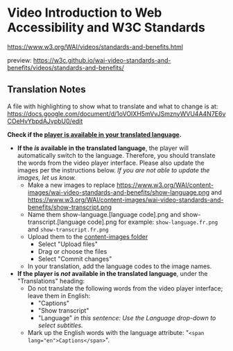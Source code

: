 # Video Introduction to Web Accessibility and W3C Standards
https://www.w3.org/WAI/videos/standards-and-benefits.html

preview: https://w3c.github.io/wai-video-standards-and-benefits/videos/standards-and-benefits/

## Translation Notes

A file with highlighting to show what to translate and what to change is at: https://docs.google.com/document/d/1oVOIXH5mVvJSmznyWVU4A4N7E6vCOeHvYbpdAJvpbU0/edit

**Check if the [player is available in your translated language](https://github.com/ableplayer/ableplayer/blob/master/README.md#user-content-supported-languages).**

* **If the _is_ available in the translated language**, the player will automatically switch to the language. Therefore, you should translate the words from the video player interface. Please also update the images per the instructions below. _If you are not able to update the images, let us know._
   * Make a new images to replace https://www.w3.org/WAI/content-images/wai-video-standards-and-benefits/show-language.png and https://www.w3.org/WAI/content-images/wai-video-standards-and-benefits/show-transcript.png
   * Name them show-language.[language code].png and show-transcript.[language code].png for example: `show-language.fr.png` and `show-transcript.fr.png`
   * Upload them to the [content-images folder](https://github.com/w3c/wai-video-standards-and-benefits/tree/master/content-images/wai-video-standards-and-benefits)
      * Select "Upload files"
      * Drag or choose the files
      * Select "Commit changes"
   * In your translation, add the language codes to the image names.
* **If the player is _not_ available in the translated language**, under the "Translations" heading:
   * Do not translate the following words from the video player interface; leave them in English:
     * "Captions"
     * "Show transcript"
     * "Language" _in this sentence: Use the Language drop-down to select subtitles._
   * Mark up the English words with the language attribute: "`<span lang="en">Captions</span>`". 
